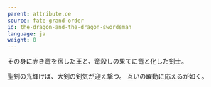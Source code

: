 ```yaml
---
parent: attribute.ce
source: fate-grand-order
id: the-dragon-and-the-dragon-swordsman
language: ja
weight: 0
---
```


その身に赤き竜を宿した王と、竜殺しの果てに竜と化した剣士。

聖剣の光輝けば、大剣の剣気が迎え撃つ。
互いの躍動に応えるが如く。
